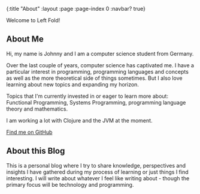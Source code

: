 {:title "About"
 :layout :page
 :page-index 0
 :navbar? true}

Welcome to Left Fold!

## About Me

Hi, my name is Johnny and I am a computer science student from Germany. 

Over the last couple of years, computer science has captivated me. I have a particular interest in programming, programming languages and concepts as well as the more theoretical side of things sometimes. But I also love learning about new topics and expanding my horizon.

Topics that I'm currently invested in or eager to learn more about:  Functional Programming, Systems Programming, programming language theory and mathematics. 

I am working a lot with Clojure and the JVM at the moment.

[Find me on GitHub](https://github.com/johnnyjayjay)

## About this Blog

This is a personal blog where I try to share knowledge, perspectives and insights I have gathered during my process of learning or just things I find interesting. I will write about whatever I feel like writing about - though the primary focus will be technology and programming.

